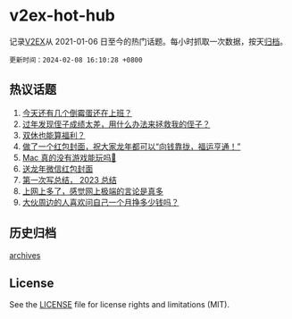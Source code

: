 # v2ex-hot-hub

 记录[V2EX](https://www.v2ex.com/)从 2021-01-06 日至今的热门话题。每小时抓取一次数据，按天[归档](archives)。

`更新时间：2024-02-08 16:10:28 +0800`

## 热议话题

1. [今天还有几个倒霉蛋还在上班？](https://www.v2ex.com/t/1014987)
1. [过年发现侄子成绩太差，用什么办法来拯救我的侄子？](https://www.v2ex.com/t/1014985)
1. [双休也能算福利？](https://www.v2ex.com/t/1014980)
1. [做了一个红包封面，祝大家龙年都可以“向钱靠拢，福运亨通！”](https://www.v2ex.com/t/1014950)
1. [Mac 真的没有游戏能玩吗🥺](https://www.v2ex.com/t/1014981)
1. [送龙年微信红包封面](https://www.v2ex.com/t/1014999)
1. [第一次写总结， 2023 总结](https://www.v2ex.com/t/1014954)
1. [上网上多了，感觉网上极端的言论是真多](https://www.v2ex.com/t/1014992)
1. [大伙周边的人喜欢问自己一个月挣多少钱吗？](https://www.v2ex.com/t/1014991)

## 历史归档

[archives](archives)

## License

See the [LICENSE](LICENSE) file for license rights and limitations (MIT).
